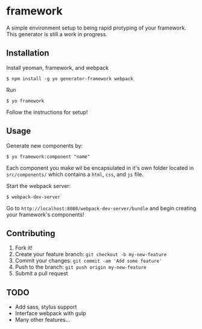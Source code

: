 # framework 
A simple environment setup to being rapid protyping of your framework.
This generator is still a work in progress.

## Installation
Install yeoman, framework, and webpack 

	$ npm install -g yo generator-framework webpack

Run

	$ yo framework

Follow the instructions for setup!

## Usage
Generate new components by:	

	$ yo framework:component "name"

Each component you make wil be encapsulated in it's own folder
located in `src/components/` which contains a `html`, `css`, and `js` file.

Start the webpack server:
	
	$ webpack-dev-server

Go to `http://localhost:8080/webpack-dev-server/bundle` 
and begin creating your framework's components!

## Contributing
1. Fork it!
2. Create your feature branch: `git checkout -b my-new-feature`
3. Commit your changes: `git commit -am 'Add some feature'`
4. Push to the branch: `git push origin my-new-feature`
5. Submit a pull request

## TODO
- Add sass, stylus support
- Interface webpack with gulp
- Many other features...
